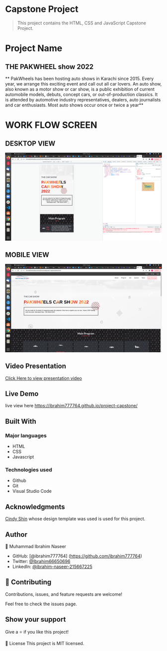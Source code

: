 # Capstone Project

> This project contains the HTML, CSS and JavaScript Capstone Project. 


# Project Name
## THE PAKWHEEL show 2022

**   PakWheels has been hosting auto shows in Karachi since 2015. Every year, we arrange this exciting event and call out all car lovers. An auto show, also known as a motor show or car show, is a public exhibition of current automobile models, debuts, concept cars, or out-of-production classics. It is attended by automotive industry representatives, dealers, auto journalists and car enthusiasts. Most auto shows occur once or twice a year** 
# WORK FLOW SCREEN 
## DESKTOP VIEW
![screenshot](./img/1ss.png)
## MOBILE VIEW
![screenshot](./img/4ss.png)
## Video Presentation
[Click Here to view presentation video](https://www.loom.com/share/7d2164812b454565bd1fe06c0e7b7df6)
## Live Demo
live view here https://ibrahim777764.github.io/project-capstone/

## Built With
### Major languages
- HTML
- CSS
- Javascript

### Technologies used
- Github
- Git
- Visual Studio Code

## Acknowledgments

[Cindy Shin](https://www.behance.net/gallery/29845175/CC-Global-Summit-2015) whose design template was used is used for this project.




## Author
👤 Muhammad Ibrahim Naseer

- GitHub: [@ibrahim777764] (https://github.com/ibrahim777764)
- Twitter: [@Ibrahim66650696 ](https://twitter.com/Ibrahim66650696) 
- LinkedIn: [@ibrahim-naseer-215667225](hhttps://www.linkedin.com/in/ibrahim-naseer-215667225/)

## 🤝 Contributing
Contributions, issues, and feature requests are welcome!

Feel free to check the issues page.


## Show your support
Give a ⭐️ if you like this project!

📝 License
This project is MIT licensed.
